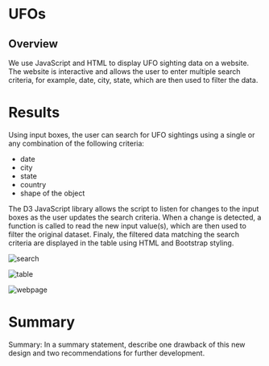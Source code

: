 # UFOs

## Overview

We use JavaScript and HTML to display UFO sighting data on a website. The website is interactive and allows the user to enter multiple search criteria, for example, date, city, state, which are then used to filter the data.  


# Results

Using input boxes, the user can search for UFO sightings using a single or any combination of the following criteria:
- date
- city
- state
- country
- shape of the object

The D3 JavaScript library allows the script to listen for changes to the input boxes as the user updates the search criteria. When a change is detected, a function is called to read the new input value(s), which are then used to filter the original dataset. Finaly, the filtered data matching the search criteria are displayed in the table using HTML and Bootstrap styling.


![search](Vacation_Itinerary/WeatherPy_travel_map.png)

![table](Vacation_Itinerary/WeatherPy_travel_map.png)

![webpage](Vacation_Itinerary/WeatherPy_travel_map.png)

# Summary

Summary: In a summary statement, describe one drawback of this new design and two recommendations for further development.


